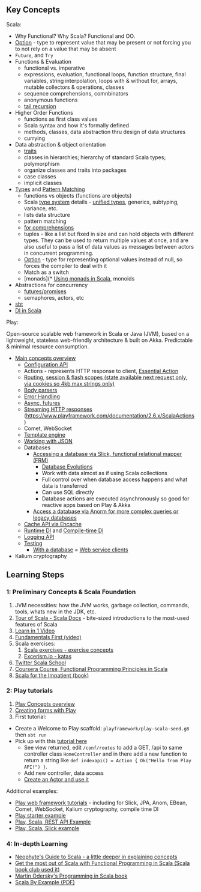 ## Key Concepts

Scala:

- Why Functional? Why Scala? Functional and OO.
- [Option](http://danielwestheide.com/blog/2012/12/19/the-neophytes-guide-to-scala-part-5-the-option-type.html) - type to represent value that may be present or not forcing you to not rely on a value that may be absent
- `Future`, and `Try`
- Functions & Evaluation
  - functional vs. imperative
  - expressions, evaluation, functional loops, function structure, final variables, string interpolation, loops with & without for, arrays, mutable collectors & operations, classes
  - sequence comprehensions, comnbinators
  - anonymous functions
  - [tail recursion](https://www.scala-exercises.org/scala_tutorial/tail_recursion)
- Higher Order Functions
  - functions as first class values
  - Scala syntax and how it's formally defined
  - methods, classes, data abstraction thru design of data structures
  - currying
- Data abstraction & object orientation
  - [traits](https://docs.scala-lang.org/tour/traits.html)
  - classes in hierarchies; hierarchy of standard Scala types; polymorphism
  - organize classes and traits into packages
  - case classes
  - implicit classes
- [Types](https://docs.scala-lang.org/tour/unified-types.html) and [Pattern Matching](https://docs.scala-lang.org/tour/pattern-matching.html)
  - functions vs objects (functions are objects)
  - Scala [type system](https://docs.scala-lang.org/tour/traits.html) details - [unified types](https://docs.scala-lang.org/tour/traits.html), generics, subtyping, variance, etc.
  - lists data structure
  - pattern matching
  - [for comprehensions](https://docs.scala-lang.org/tour/for-comprehensions.html)
  - tuples - like a list but fixed in size and can hold objects with different types. They can be used to return multiple values at once, and are also useful to pass a list of data values as messages between actors in concurrent programming.
  - [Option](http://danielwestheide.com/blog/2012/12/19/the-neophytes-guide-to-scala-part-5-the-option-type.html) - type for representing optional values instead of null, so forces the compiler to deal with it
  - Match as a switch
  - [monads](* [Using monads in Scala](https://medium.com/@sinisalouc/demystifying-the-monad-in-scala-cc716bb6f534), monoids
- Abstractions for concurrency
  - [futures/promises](README.md#Futures-and-Promises)
  - semaphores, actors, etc
- [sbt](README.md#Using-SBT)
- [DI in Scala](https://di-in-scala.github.io/)

Play:

Open-source scalable web framework in Scala or Java (JVM), based on a lightweight, stateless web-friendly architecture & built on Akka. Predictable & minimal resource consumption.

  - [Main concepts overview](https://www.playframework.com/documentation/2.6.x/ScalaHome)
    - [Configuration API](https://www.playframework.com/documentation/2.6.x/ScalaConfig)
    - Actions - represents HTTP response to client, [Essential Action](https://www.playframework.com/documentation/2.6.x/ScalaEssentialAction)
    - [Routing](), [session & flash scopes (state available next request only, via cookies so 4kb max strings only)](https://www.playframework.com/documentation/2.6.x/ScalaSessionFlash)
    - [Body parsers](https://www.playframework.com/documentation/2.6.x/ScalaBodyParsers)
    - [Error Handling](https://www.playframework.com/documentation/2.6.x/ScalaErrorHandling)
    - [Async, futures](https://www.playframework.com/documentation/2.6.x/ScalaAsync)
    - [Streaming HTTP responses](https://www.playframework.com/documentation/2.6.x/ScalaStream)
    (https://www.playframework.com/documentation/2.6.x/ScalaActions)
    - Comet, WebSocket
    - [Template engine](https://www.playframework.com/documentation/2.6.x/ScalaTemplates)
    - [Working with JSON](https://www.playframework.com/documentation/2.6.x/ScalaJson)
    - Databases
      - [Accessing a database via Slick, functional relational mapper (FRM)](https://www.playframework.com/documentation/2.6.x/PlaySlick)
        - [Database Evolutions](https://www.playframework.com/documentation/2.6.x/Evolutions)
        - Work with data almost as if using Scala collections
        - Full control over when database access happens and what data is transferred
        - Can use SQL directly
        - Database actions are executed asynchronously so good for reactive apps based on Play & Akka
      - [Access a database via Anorm for more complex queries or legacy databases](https://www.playframework.com/documentation/2.6.x/ScalaAnorm)
    - [Cache API via Ehcache](https://www.playframework.com/documentation/2.6.x/ScalaCache)
    - [Runtime DI](https://www.playframework.com/documentation/2.6.x/ScalaDependencyInjection) and [Compile-time DI](https://www.playframework.com/documentation/2.6.x/ScalaCompileTimeDependencyInjection)
    - [Logging API](https://www.playframework.com/documentation/2.6.x/ScalaLogging)
    - [Testing](https://www.playframework.com/documentation/2.6.x/ScalaTestingYourApplication)
      - [With a database](https://www.playframework.com/documentation/2.6.x/ScalaTestingWithDatabases)
      = [Web service clients](https://www.playframework.com/documentation/2.6.x/ScalaTestingWebServiceClients)
  - Kalium cryptography

## Learning Steps

### 1: Preliminary Concepts & Scala Foundation

1. JVM necessities: how the JVM works, garbage collection, commands, tools, whats new in the JDK, etc.
1. [Tour of Scala - Scala Docs](https://docs.scala-lang.org/tour/tour-of-scala.html) - bite-sized introductions to the most-used features of Scala
1. [Learn in 1 Video](https://www.youtube.com/watch?v=DzFt0YkZo8M)
1. [Fundamentals First (video)](https://www.youtube.com/watch?v=ugHsIj60VfQ)
1. Scala exercises:
    1. [Scala exercises - exercise concepts](https://www.scala-exercises.org/scala_tutorial/terms_and_types)
    1. [Excerism.io - katas](hhttp://exercism.io/languages/scala/exercises)
1. [Twitter Scala School](https://twitter.github.io/scala_school/)
1. [Coursera Course, Functional Programming Principles in Scala](https://www.coursera.org/learn/progfun1)
1. [Scala for the Impatient (book)](http://fileadmin.cs.lth.se/scala/scala-impatient.pdf)

### 2: Play tutorials

1. [Play Concepts overview](https://www.playframework.com/documentation/2.6.x/ScalaHome)
1. [Creating forms with Play](http://pedrorijo.com/blog/play-forms/#getting-started)
1. First tutorial:
  - Create a Welcome to Play scaffold: `playframework/play-scala-seed.g8` then `sbt run`
  - Pick up with this [tutorial here](https://spr.com/building-a-simple-rest-api-with-scala-play-part-2/)
    - See view returned, edit `/conf/routes` to add a GET, /api to same controller class `HomeController` and in there add a new function to return a string like `def indexapi() = Action { Ok("Hello from Play API!") }`.
    - Add new controller, data access
    - [Create an Actor and use it](https://www.playframework.com/documentation/2.6.x/ScalaAkka)

  Additional examples:

  - [Play web framework tutorials](https://www.playframework.com/documentation/2.6.x/Tutorials) - including for Slick, JPA, Anom, EBean, Comet, WebSocket, Kalium cryptography, compile time DI
  - [Play starter example](https://github.com/playframework/play-scala-starter-example)
  - [Play, Scala,  REST API Example](https://github.com/playframework/play-scala-rest-api-example)
  - [Play, Scala, Slick example](https://github.com/playframework/play-scala-slick-example)

### 4: In-depth Learning

- [Neophyte's Guide to Scala - a little deeper in explaining concepts](http://danielwestheide.com/scala/neophytes.html)
- [Get the most out of Scala with Functional Programming in Scala (Scala book club used it)](https://www.manning.com/books/functional-programming-in-scala)
- [Martin Odersky's Programming in Scala book](https://www.scala-lang.org/docu/files/ScalaByExample.pdf)
- [Scala By Example (PDF)](http://www.scala-lang.org/docu/files/ScalaByExample.pdf)
